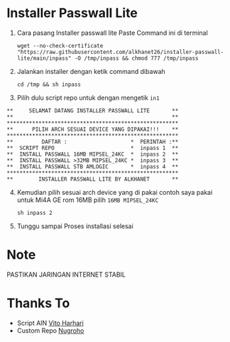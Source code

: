# Installer Passwall Lite
1. Cara pasang Installer passwall lite
   Paste Command ini di terminal
   ```
   wget --no-check-certificate "https://raw.githubusercontent.com/alkhanet26/installer-passwall-lite/main/inpass" -O /tmp/inpass && chmod 777 /tmp/inpass
   ```
2. Jalankan installer dengan ketik command dibawah
   ```
   cd /tmp && sh inpass
   ```
3. Pilih dulu script repo untuk dengan mengetik ``in1``
```
**     SELAMAT DATANG INSTALLER PASSWALL LITE       **
**                                                  **
******************************************************
**      PILIH ARCH SESUAI DEVICE YANG DIPAKAI!!!    **
******************************************************
**         DAFTAR :                    *  PERINTAH :**
**  SCRIPT REPO                        *  inpass 1  **
**  INSTALL PASSWALL 16MB MIPSEL_24KC  *  inpass 2  **
**  INSTALL PASSWALL >32MB MIPSEL_24KC *  inpass 3  **
**  INSTALL PASSWALL STB AMLOGIC       *  inpass 4  **
******************************************************
**        INSTALLER PASSWALL LITE BY ALKHANET       **
```
4. Kemudian pilih sesuai arch device yang di pakai contoh saya pakai untuk Mi4A GE rom 16MB pilih ``16MB MIPSEL_24KC``
   ```
   sh inpass 2
   ```
5. Tunggu sampai Proses installasi selesai

# Note 
  PASTIKAN JARINGAN INTERNET STABIL
  
# Thanks To
- Script AIN [Vito Harhari](https://github.com/vitoharhari)
- Custom Repo [Nugroho](https://github.com/lrdrdn) 
